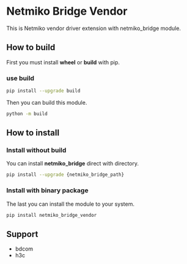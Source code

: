 # Netmiko Bridge Vendor

This is Netmiko vendor driver extension with netmiko_bridge module.

## How to build

First you must install __wheel__ or __build__ with pip.

### use build

```bash
pip install --upgrade build
```

Then you can build this module.
```bash
python -m build
```

## How to install

### Install without build

You can install __netmiko_bridge__ direct with directory.
```bash
pip install --upgrade {netmiko_bridge_path}
```

### Install with binary package

The last you can install the module to your system.
```bash
pip install netmiko_bridge_vendor
```

## Support

- bdcom
- h3c

